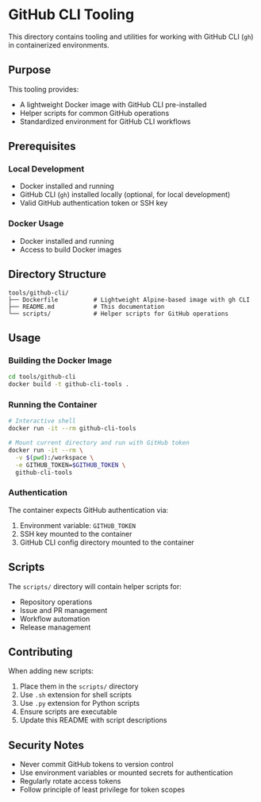 # GitHub CLI Tooling

This directory contains tooling and utilities for working with GitHub CLI (`gh`) in containerized environments.

## Purpose

This tooling provides:
- A lightweight Docker image with GitHub CLI pre-installed
- Helper scripts for common GitHub operations
- Standardized environment for GitHub CLI workflows

## Prerequisites

### Local Development
- Docker installed and running
- GitHub CLI (`gh`) installed locally (optional, for local development)
- Valid GitHub authentication token or SSH key

### Docker Usage
- Docker installed and running
- Access to build Docker images

## Directory Structure

```
tools/github-cli/
├── Dockerfile          # Lightweight Alpine-based image with gh CLI
├── README.md           # This documentation
└── scripts/            # Helper scripts for GitHub operations
```

## Usage

### Building the Docker Image

```bash
cd tools/github-cli
docker build -t github-cli-tools .
```

### Running the Container

```bash
# Interactive shell
docker run -it --rm github-cli-tools

# Mount current directory and run with GitHub token
docker run -it --rm \
  -v $(pwd):/workspace \
  -e GITHUB_TOKEN=$GITHUB_TOKEN \
  github-cli-tools
```

### Authentication

The container expects GitHub authentication via:
1. Environment variable: `GITHUB_TOKEN`
2. SSH key mounted to the container
3. GitHub CLI config directory mounted to the container

## Scripts

The `scripts/` directory will contain helper scripts for:
- Repository operations
- Issue and PR management
- Workflow automation
- Release management

## Contributing

When adding new scripts:
1. Place them in the `scripts/` directory
2. Use `.sh` extension for shell scripts
3. Use `.py` extension for Python scripts
4. Ensure scripts are executable
5. Update this README with script descriptions

## Security Notes

- Never commit GitHub tokens to version control
- Use environment variables or mounted secrets for authentication
- Regularly rotate access tokens
- Follow principle of least privilege for token scopes
